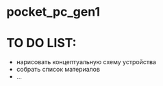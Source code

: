# pocket_pc_gen1

# TO DO LIST:
- нарисовать концептуальную схему устройства
- собрать список материалов
- ...
